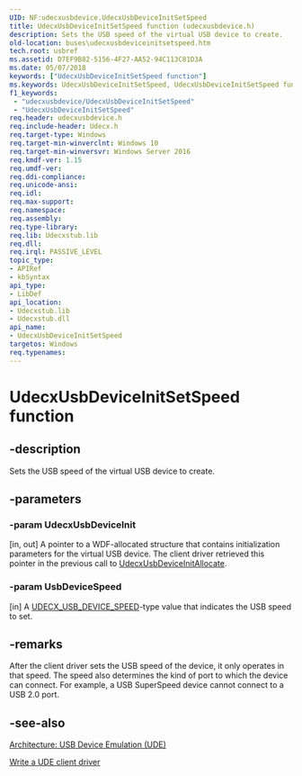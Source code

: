 ```yaml
---
UID: NF:udecxusbdevice.UdecxUsbDeviceInitSetSpeed
title: UdecxUsbDeviceInitSetSpeed function (udecxusbdevice.h)
description: Sets the USB speed of the virtual USB device to create.
old-location: buses\udecxusbdeviceinitsetspeed.htm
tech.root: usbref
ms.assetid: D7EF9B82-5156-4F27-AA52-94C113C81D3A
ms.date: 05/07/2018
keywords: ["UdecxUsbDeviceInitSetSpeed function"]
ms.keywords: UdecxUsbDeviceInitSetSpeed, UdecxUsbDeviceInitSetSpeed function [Buses], buses.udecxusbdeviceinitsetspeed, udecxusbdevice/UdecxUsbDeviceInitSetSpeed
f1_keywords:
 - "udecxusbdevice/UdecxUsbDeviceInitSetSpeed"
 - "UdecxUsbDeviceInitSetSpeed"
req.header: udecxusbdevice.h
req.include-header: Udecx.h
req.target-type: Windows
req.target-min-winverclnt: Windows 10
req.target-min-winversvr: Windows Server 2016
req.kmdf-ver: 1.15
req.umdf-ver: 
req.ddi-compliance: 
req.unicode-ansi: 
req.idl: 
req.max-support: 
req.namespace: 
req.assembly: 
req.type-library: 
req.lib: Udecxstub.lib
req.dll: 
req.irql: PASSIVE_LEVEL
topic_type:
- APIRef
- kbSyntax
api_type:
- LibDef
api_location:
- Udecxstub.lib
- Udecxstub.dll
api_name:
- UdecxUsbDeviceInitSetSpeed
targetos: Windows
req.typenames: 
---
```


# UdecxUsbDeviceInitSetSpeed function


## -description


Sets the USB speed of the virtual USB device to create. 


## -parameters




### -param UdecxUsbDeviceInit 
[in, out]
A pointer to a WDF-allocated structure that contains initialization parameters for the virtual USB device.  The client driver retrieved this pointer in the previous call to <a href="https://docs.microsoft.com/windows-hardware/drivers/ddi/udecxusbdevice/nf-udecxusbdevice-udecxusbdeviceinitallocate">UdecxUsbDeviceInitAllocate</a>. 


### -param UsbDeviceSpeed 
[in]
A <a href="https://docs.microsoft.com/windows-hardware/drivers/ddi/udecxusbdevice/ne-udecxusbdevice-_udecx_usb_device_speed">UDECX_USB_DEVICE_SPEED</a>-type value that indicates the USB speed to set.


## -remarks



After the client driver sets the USB speed of the device, it only operates in that speed. The speed also determines the kind of port to which the device can connect. For example, a USB SuperSpeed device cannot connect to a USB 2.0 port.




## -see-also




<a href="https://docs.microsoft.com/windows-hardware/drivers/usbcon/">Architecture: USB Device Emulation (UDE)</a>



<a href="https://docs.microsoft.com/windows-hardware/drivers/usbcon/">Write a UDE client driver</a>
 

 

